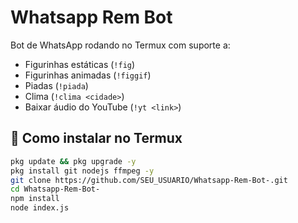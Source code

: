 # Whatsapp Rem Bot

Bot de WhatsApp rodando no Termux com suporte a:
- Figurinhas estáticas (`!fig`)
- Figurinhas animadas (`!figgif`)
- Piadas (`!piada`)
- Clima (`!clima <cidade>`)
- Baixar áudio do YouTube (`!yt <link>`)

## 📲 Como instalar no Termux
```bash
pkg update && pkg upgrade -y
pkg install git nodejs ffmpeg -y
git clone https://github.com/SEU_USUARIO/Whatsapp-Rem-Bot-.git
cd Whatsapp-Rem-Bot-
npm install
node index.js
